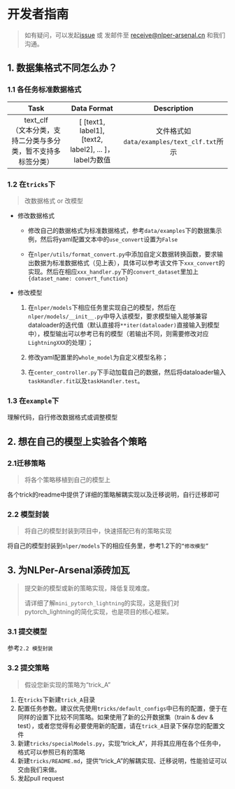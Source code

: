 # 开发者指南

> 如有疑问，可以发起[issue](https://github.com/TingFree/NLPer-Arsenal/issues) 或 发邮件至 [receive@nlper-arsenal.cn](mailto:receive@nlper-arsenal.cn) 和我们沟通。

## 1. 数据集格式不同怎么办？

### 1.1 各任务标准数据格式

|                             Task                             |                      Data Format                       |                Description                 |
| :----------------------------------------------------------: | :----------------------------------------------------: | :----------------------------------------: |
| text_clf <br />（文本分类，支持二分类与多分类，暂不支持多标签分类） | [ [text1, label1], [text2, label2], ... ]，label为数值 | 文件格式如`data/examples/text_clf.txt`所示 |

### 1.2 在`tricks`下

> 改数据格式 or 改模型

* 修改数据格式

  * 修改自己的数据格式为标准数据格式，参考`data/examples`下的数据集示例，然后将yaml配置文本中的`use_convert`设置为`False`

  * 在`nlper/utils/format_convert.py`中添加自定义数据转换函数，要求输出数据为标准数据格式（见上表），具体可以参考该文件下`xxx_convert`的实现。然后在相应`xxx_handler.py`下的`convert_dataset`里加上`{dataset_name: convert_function}`

* 修改模型

  1. 在`nlper/models`下相应任务里实现自己的模型，然后在`nlper/models/__init__.py`中导入该模型，要求模型输入能够兼容dataloader的迭代值（默认直接将`**iter(dataloader)`直接输入到模型中），模型输出可以参考已有的模型（若输出不同，则需要修改对应`LightningXXX`的处理）；

  2. 修改yaml配置里的`whole_model`为自定义模型名称；

  3. 在`center_controller.py`下手动加载自己的数据，然后将dataloader输入`taskHandler.fit`以及`taskHandler.test`。

### 1.3 在`example`下

理解代码，自行修改数据格式或调整模型

## 2. 想在自己的模型上实验各个策略

### 2.1迁移策略

> 将各个策略移植到自己的模型上

各个trick的readme中提供了详细的策略解耦实现以及迁移说明，自行迁移即可

### 2.2 模型封装

> 将自己的模型封装到项目中，快速搭配已有的策略实现

将自己的模型封装到`nlper/models`下的相应任务里，参考1.2下的`“修改模型”`

## 3. 为NLPer-Arsenal添砖加瓦

> 提交新的模型或新的策略实现，降低复现难度。  
>
> 请详细了解`mini_pytorch_lightning`的实现，这是我们对pytorch_lightning的简化实现，也是项目的核心框架。

### 3.1 提交模型

参考`2.2 模型封装`

### 3.2 提交策略

> 假设您新实现的策略为“trick_A”

1. 在`tricks`下新建`trick_A`目录
2. 配置任务参数。建议优先使用`tricks/default_configs`中已有的配置，便于在同样的设置下比较不同策略。如果使用了新的公开数据集（train & dev & test），或者您觉得有必要使用新的配置，请在`trick_A`目录下保存您的配置文件
3. 新建`tricks/specialModels.py`，实现“trick_A”，并将其应用在各个任务中，格式可以参照已有的策略
4. 新建`tricks/README.md`，提供“trick_A”的解耦实现、迁移说明，性能验证可以交由我们来做。
5. 发起pull request




